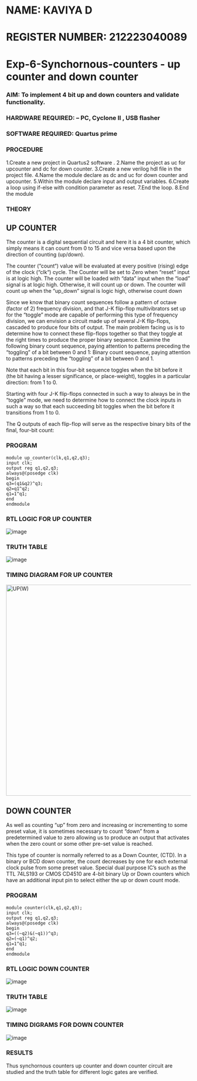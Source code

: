# NAME: KAVIYA D
# REGISTER NUMBER: 212223040089
# Exp-6-Synchornous-counters - up counter and down counter 
### AIM: To implement 4 bit up and down counters and validate  functionality.
### HARDWARE REQUIRED:  – PC, Cyclone II , USB flasher
### SOFTWARE REQUIRED:   Quartus prime
### PROCEDURE
1.Create a new project in Quartus2 software . 
2.Name the project as uc for upcounter and dc for down counter. 
3.Create a new verilog hdl file in the project file. 
4.Name the module declare as dc and uc for down counter and upcounter. 
5.Within the module declare input and output variables. 
6.Create a loop using if-else with condition parameter as reset. 
7.End the loop. 
8.End the module

### THEORY 
## UP COUNTER 
The counter is a digital sequential circuit and here it is a 4 bit counter, which simply means it can count from 0 to 15 and vice versa based upon the direction of counting (up/down). 

The counter (“count“) value will be evaluated at every positive (rising) edge of the clock (“clk“) cycle.
The Counter will be set to Zero when “reset” input is at logic high.
The counter will be loaded with “data” input when the “load” signal is at logic high. Otherwise, it will count up or down.
The counter will count up when the “up_down” signal is logic high, otherwise count down

Since we know that binary count sequences follow a pattern of octave (factor of 2) frequency division, and that J-K flip-flop multivibrators set up for the “toggle” mode are capable of performing this type of frequency division, we can envision a circuit made up of several J-K flip-flops, cascaded to produce four bits of output.
The main problem facing us is to determine how to connect these flip-flops together so that they toggle at the right times to produce the proper binary sequence.
Examine the following binary count sequence, paying attention to patterns preceding the “toggling” of a bit between 0 and 1:
Binary count sequence, paying attention to patterns preceding the “toggling” of a bit between 0 and 1.

Note that each bit in this four-bit sequence toggles when the bit before it (the bit having a lesser significance, or place-weight), toggles in a particular direction: from 1 to 0.



 
 

Starting with four J-K flip-flops connected in such a way to always be in the “toggle” mode, we need to determine how to connect the clock inputs in such a way so that each succeeding bit toggles when the bit before it transitions from 1 to 0.

The Q outputs of each flip-flop will serve as the respective binary bits of the final, four-bit count:

 ### PROGRAM
 ```
module up_counter(clk,q1,q2,q3);
input clk;
output reg q1,q2,q3;
always@(posedge clk)
begin
q3=(q1&q2)^q3;
q2=q1^q2;
q1=1^q1;
end 
endmodule
```

### RTL LOGIC FOR UP COUNTER
![image](https://github.com/KAVIYADHARANI/Exp-7-Synchornous-counters-/assets/144870680/6cb2aa3b-ac0b-4b34-82c9-f05d717752b5)

### TRUTH TABLE
![image](https://github.com/KAVIYADHARANI/Exp-7-Synchornous-counters-/assets/144870680/39d68664-7d65-4026-83eb-0ca7b0c66327)

### TIMING DIAGRAM FOR UP COUNTER
<img width="574" alt="UP(W)" src="https://github.com/KAVIYADHARANI/Exp-7-Synchornous-counters-/assets/144870680/44cb474f-1505-4b8c-9399-064060bca96b">

## DOWN COUNTER 

As well as counting “up” from zero and increasing or incrementing to some preset value, it is sometimes necessary to count “down” from a predetermined value to zero allowing us to produce an output that activates when the zero count or some other pre-set value is reached.

This type of counter is normally referred to as a Down Counter, (CTD). In a binary or BCD down counter, the count decreases by one for each external clock pulse from some preset value. Special dual purpose IC’s such as the TTL 74LS193 or CMOS CD4510 are 4-bit binary Up or Down counters which have an additional input pin to select either the up or down count mode.

### PROGRAM 
```
module counter(clk,q1,q2,q3);
input clk;
output reg q1,q2,q3;
always@(posedge clk)
begin
q3=((~q2)&(~q1))^q3;
q2=(~q1)^q2;
q1=1^q1;
end
endmodule
```

### RTL LOGIC DOWN COUNTER  
![image](https://github.com/KAVIYADHARANI/Exp-7-Synchornous-counters-/assets/144870680/2918cd37-bda3-4c41-832f-26e398dad463)

### TRUTH TABLE 
![image](https://github.com/KAVIYADHARANI/Exp-7-Synchornous-counters-/assets/144870680/fd524142-6a57-4161-ab08-c65bb18d513a)

### TIMING DIGRAMS FOR DOWN COUNTER  
![image](https://github.com/KAVIYADHARANI/Exp-7-Synchornous-counters-/assets/144870680/e0cf8708-ef04-4bf0-9ae9-4cc4d2523147)

### RESULTS 
Thus synchornous counters up counter and down counter circuit are studied and the truth table for different logic gates are verified.


